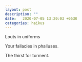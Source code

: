 ```yaml
---
layout: post
description: ""
date:   2020-07-05 13:20:03 +0530
categories: haikus
---
```

Louts in uniforms

Your fallacies in phalluses.

The thirst for torment.
